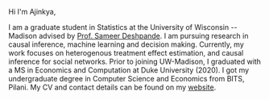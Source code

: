 Hi I'm Ajinkya, 

I am a graduate student in Statistics at the University of Wisconsin -- Madison advised by [Prof. Sameer Deshpande](https://skdeshpande91.github.io/). 
I am pursuing research in causal inference, machine learning and decision making. 
Currently, my work focuses on heterogenous treatment effect estimation, and causal inference for social networks. 
Prior to joining UW-Madison, I graduated with a MS in Economics and Computation at Duke University (2020). 
I got my undergraduate degree in Computer Science and Economics from BITS, Pilani. 
My CV and contact details can be found on my [website](https://ajinkya-k.github.io/).




<!---
ajinkya-k/ajinkya-k is a ✨ special ✨ repository because its `README.md` (this file) appears on your GitHub profile.
You can click the Preview link to take a look at your changes.
--->
